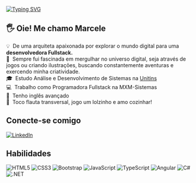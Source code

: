 [![Typing SVG](https://readme-typing-svg.demolab.com/?lines=Desenvolvedora+Fullstack)](https://git.io/typing-svg)
##  🖐 Oie! Me chamo Marcele
💡 &nbsp;De uma arquiteta apaixonada por explorar o mundo digital para uma <strong>desenvolvedora Fullstack.</strong>\
🌟 &nbsp;Sempre fui fascinada em mergulhar no universo digital, seja através de jogos ou criando ilustrações, buscando constantemente aventuras e exercendo minha criatividade.\
🎓 &nbsp;Estudo Análise e Desenvolvimento de Sistemas na <a href="https://www.unitins.br/nPortal/" target="_blank" >Unitins</a>\
💻 &nbsp;Trabalho como Programadora Fullstack na MXM-Sistemas\
💬 &nbsp;Tenho inglês avançado\
🎵 &nbsp;Toco flauta transversal, jogo um lolzinho e amo cozinhar!


## Conecte-se comigo
[![LinkedIn](https://img.shields.io/badge/LinkedIn-000?style=for-the-badge&logo=linkedin&logoColor=0E76A8)](https://www.linkedin.com/in/marceleeller/)


## Habilidades
![HTML5](https://img.shields.io/badge/HTML5-000?style=for-the-badge&logo=html5)
![CSS3](https://img.shields.io/badge/CSS3-000?style=for-the-badge&logo=css3&logoColor=264CE4)
![Bootstrap](https://img.shields.io/badge/bootstrap-000?style=for-the-badge&logo=bootstrap&logoColor=238511FA)
![JavaScript](https://img.shields.io/badge/JavaScript-000?style=for-the-badge&logo=javascript)
![TypeScript](https://img.shields.io/badge/TypeScript-000?style=for-the-badge&logo=typescript)
![Angular](https://img.shields.io/badge/Angular-000?style=for-the-badge&logo=angular&logoColor=C3002F)
![C#](https://img.shields.io/badge/C%23-000?style=for-the-badge&logo=c-sharp&logo)
![.NET](https://img.shields.io/badge/.NET-000?style=for-the-badge&logo=.net&logoColor=white)
